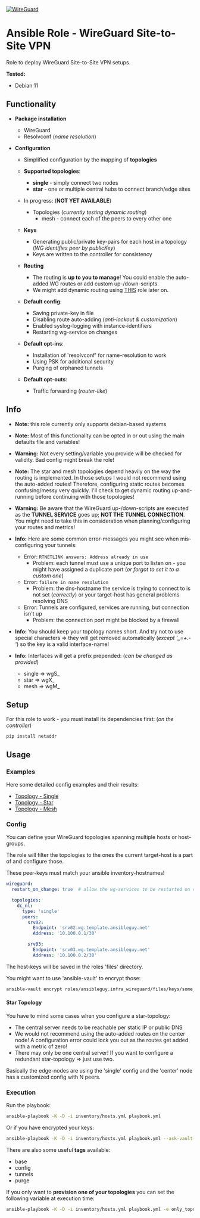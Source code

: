 [![WireGuard](https://www.wireguard.com/img/wireguard.svg)](https://www.wireguard.com)

# Ansible Role - WireGuard Site-to-Site VPN

Role to deploy WireGuard Site-to-Site VPN setups.

**Tested:**
* Debian 11

## Functionality

* **Package installation**
  * WireGuard
  * Resolvconf (_name resolution_)


* **Configuration**
  * Simplified configuration by the mapping of **topologies**
  * **Supported topologies**:
    * **single** - simply connect two nodes
    * **star** - one or multiple central hubs to connect branch/edge sites
  * In progress:  (**NOT YET AVAILABLE**)
    * Topologies (*currently testing dynamic routing*)
       * mesh - connect each of the peers to every other one
  * **Keys**
    * Generating public/private key-pairs for each host in a topology (*WG identifies peer by publicKey*)
    * Keys are written to the controller for consistency
  * **Routing**
    * The routing is **up to you to manage**! You could enable the auto-added WG routes or add custom up-/down-scripts.
    * We might add dynamic routing using [THIS](https://github.com/ansibleguy/infra_dynamic_routing) role later on.


  * **Default config**:
    * Saving private-key in file
    * Disabling route auto-adding (*anti-lockout & customization*)
    * Enabled syslog-logging with instance-identifiers
    * Restarting wg-service on changes
 

  * **Default opt-ins**:
    * Installation of 'resolvconf' for name-resolution to work
    * Using PSK for additional security
    * Purging of orphaned tunnels


  * **Default opt-outs**:
    * Traffic forwarding (*router-like*)


## Info

* **Note:** this role currently only supports debian-based systems


* **Note:** Most of this functionality can be opted in or out using the main defaults file and variables!


* **Warning:** Not every setting/variable you provide will be checked for validity. Bad config might break the role!


* **Note:** The star and mesh topologies depend heavily on the way the routing is implemented.
In those setups I would not recommend using the auto-added routes!
Therefore, configuring static routes becomes confusing/messy very quickly.
I'll check to get dynamic routing up-and-running before continuing with those topologies!


* **Warning:** Be aware that the WireGuard up-/down-scripts are executed as the **TUNNEL SERVICE** goes up; **NOT THE TUNNEL CONNECTION**.
You might need to take this in consideration when planning/configuring your routes and metrics!


* **Info:** Here are some common error-messages you might see when mis-configuring your tunnels:
  * Error: ```RTNETLINK answers: Address already in use```
    * Problem: each tunnel must use a unique port to listen on - you might have assigned a duplicate port (*or forgot to set it to a custom one*)
  * Error: ```failure in name resolution```
    * Problem: the dns-hostname the service is trying to connect to is not set (*correctly*) or your target-host has general problems resolving DNS
  * Error: Tunnels are configured, services are running, but connection isn't up
    * Problem: the connection port might be blocked by a firewall


* **Info:** You should keep your topology names short. And try not to use special characters => they will get removed automatically (*except '_=+.-'*) so the key is a valid interface-name!


* **Info:** Interfaces will get a prefix prepended: (*can be changed as provided*)
  * single => wgS_
  * star => wgX_
  * mesh => wgM_


## Setup

For this role to work - you must install its dependencies first: (*on the controller*)

```
pip install netaddr
```

## Usage

### Examples

Here some detailed config examples and their results:

* [Topology - Single](https://github.com/ansibleguy/infra_wireguard/blob/stable/ExampleSingle.md)
* [Topology - Star](https://github.com/ansibleguy/infra_wireguard/blob/stable/ExampleStar.md)
* [Topology - Mesh](https://github.com/ansibleguy/infra_wireguard/blob/stable/ExampleMesh.md)


### Config

You can define your WireGuard topologies spanning multiple hosts or host-groups.

The role will filter the topologies to the ones the current target-host is a part of and configure those.

These peer-keys must match your ansible inventory-hostnames!

```yaml
wireguard:
  restart_on_change: true  # allow the wg-services to be restarted on changes

  topologies:
    dc_nl:
      type: 'single'
      peers:
        srv02:
          Endpoint: 'srv02.wg.template.ansibleguy.net'
          Address: '10.100.0.1/30'

        srv03:
          Endpoint: 'srv03.wg.template.ansibleguy.net'
          Address: '10.100.0.2/30'
```

The host-keys will be saved in the roles 'files' directory.

You might want to use 'ansible-vault' to encrypt those:
```bash
ansible-vault encrypt roles/ansibleguy.infra_wireguard/files/keys/some_file.key
```

#### Star Topology

You have to mind some cases when you configure a star-topology:

* The central server needs to be reachable per static IP or public DNS
* We would not recommend using the auto-added routes on the center node! A configuration error could lock you out as the routes get added with a metric of zero!
* There may only be one central server! If you want to configure a redundant star-topology => just use two.

Basically the edge-nodes are using the 'single' config and the 'center' node has a customized config with N peers.

### Execution

Run the playbook:
```bash
ansible-playbook -K -D -i inventory/hosts.yml playbook.yml
```

Or if you have encrypted your keys:

```bash
ansible-playbook -K -D -i inventory/hosts.yml playbook.yml --ask-vault-pass
```

There are also some useful **tags** available:
* base
* config
* tunnels
* purge

If you only want to **provision one of your topologies** you can set the following variable at execution time:

```bash
ansible-playbook -K -D -i inventory/hosts.yml playbook.yml -e only_topo=TOPOLOGY_KEY
```
